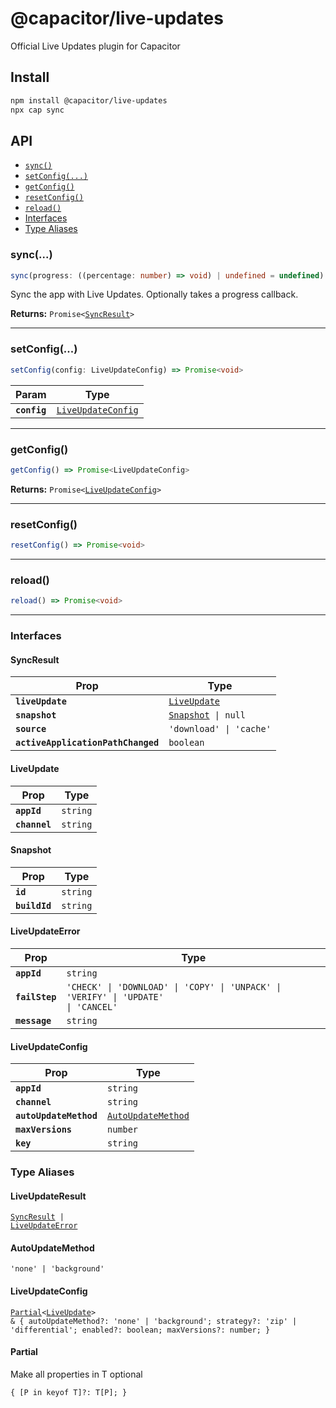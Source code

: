 # @capacitor/live-updates

Official Live Updates plugin for Capacitor

## Install

```bash
npm install @capacitor/live-updates
npx cap sync
```

## API

<docgen-index>

* [`sync()`](#sync)
* [`setConfig(...)`](#setconfig)
* [`getConfig()`](#getconfig)
* [`resetConfig()`](#resetconfig)
* [`reload()`](#reload)
* [Interfaces](#interfaces)
* [Type Aliases](#type-aliases)

</docgen-index>

<docgen-api>
<!--Update the source file JSDoc comments and rerun docgen to update the docs below-->

### sync(...)

```typescript
sync(progress: ((percentage: number) => void) | undefined = undefined) => Promise<SyncResult>
```

Sync the app with Live Updates. Optionally takes a progress callback.

**Returns:** <code>Promise&lt;<a href="#syncresult">SyncResult</a>&gt;</code>

--------------------


### setConfig(...)

```typescript
setConfig(config: LiveUpdateConfig) => Promise<void>
```

| Param        | Type                                                          |
| ------------ | ------------------------------------------------------------- |
| **`config`** | <code><a href="#liveupdateconfig">LiveUpdateConfig</a></code> |

--------------------


### getConfig()

```typescript
getConfig() => Promise<LiveUpdateConfig>
```
**Returns:** <code>Promise&lt;<a href="#liveupdateconfig">LiveUpdateConfig</a>&gt;</code>

--------------------


### resetConfig()

```typescript
resetConfig() => Promise<void>
```

--------------------


### reload()

```typescript
reload() => Promise<void>
```

--------------------


### Interfaces


#### SyncResult

| Prop                               | Type                                                  |
| ---------------------------------- | ----------------------------------------------------- |
| **`liveUpdate`**                   | <code><a href="#liveupdate">LiveUpdate</a></code>     |
| **`snapshot`**                     | <code><a href="#snapshot">Snapshot</a> \| null</code> |
| **`source`**                       | <code>'download' \| 'cache'</code>                    |
| **`activeApplicationPathChanged`** | <code>boolean</code>                                  |


#### LiveUpdate

| Prop          | Type                |
| ------------- | ------------------- |
| **`appId`**   | <code>string</code> |
| **`channel`** | <code>string</code> |


#### Snapshot

| Prop          | Type                |
| ------------- | ------------------- |
| **`id`**      | <code>string</code> |
| **`buildId`** | <code>string</code> |


#### LiveUpdateError

| Prop           | Type                                                                                         |
| -------------- | -------------------------------------------------------------------------------------------- |
| **`appId`**    | <code>string</code>                                                                          |
| **`failStep`** | <code>'CHECK' \| 'DOWNLOAD' \| 'COPY' \| 'UNPACK' \| 'VERIFY' \| 'UPDATE' \| 'CANCEL'</code> |
| **`message`**  | <code>string</code>                                                                          |


#### LiveUpdateConfig

| Prop                   | Type                                                          |
| ---------------------- | ------------------------------------------------------------- |
| **`appId`**            | <code>string</code>                                           |
| **`channel`**          | <code>string</code>                                           |
| **`autoUpdateMethod`** | <code><a href="#autoupdatemethod">AutoUpdateMethod</a></code> |
| **`maxVersions`**      | <code>number</code>                                           |
| **`key`**              | <code>string</code>                                           |


### Type Aliases


#### LiveUpdateResult

<code><a href="#syncresult">SyncResult</a> | <a href="#liveupdateerror">LiveUpdateError</a></code>


#### AutoUpdateMethod

<code>'none' | 'background'</code>


#### LiveUpdateConfig

<code><a href="#partial">Partial</a>&lt;<a href="#liveupdate">LiveUpdate</a>&gt; & { autoUpdateMethod?: 'none' | 'background'; strategy?: 'zip' | 'differential'; enabled?: boolean; maxVersions?: number; }</code>


#### Partial

Make all properties in T optional

<code>{ [P in keyof T]?: T[P]; }</code>

</docgen-api>
